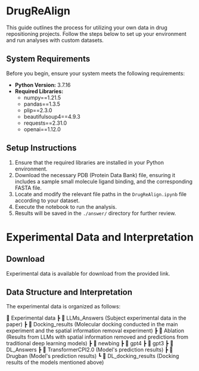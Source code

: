# DrugReAlign

This guide outlines the process for utilizing your own data in drug repositioning projects. Follow the steps below to set up your environment and run analyses with custom datasets.

## System Requirements

Before you begin, ensure your system meets the following requirements:
- **Python Version:** 3.7.16
- **Required Libraries:**
  - numpy==1.21.5
  - pandas==1.3.5
  - plip==2.3.0
  - beautifulsoup4==4.9.3
  - requests==2.31.0
  - openai==1.12.0

## Setup Instructions

1. Ensure that the required libraries are installed in your Python environment.
2. Download the necessary PDB (Protein Data Bank) file, ensuring it includes a sample small molecule ligand binding, and the corresponding FASTA file.
3. Locate and modify the relevant file paths in the `DrugReAlign.ipynb` file according to your dataset.
4. Execute the notebook to run the analysis.
5. Results will be saved in the `./answer/` directory for further review.

# Experimental Data and Interpretation

## Download

Experimental data is available for download from the provided link.

## Data Structure and Interpretation

The experimental data is organized as follows:

📂 Experimental data
  ┣ 📂 LLMs_Answers (Subject experimental data in the paper)
  ┣ 📂 Docking_results (Molecular docking conducted in the main experiment and the spatial information removal experiment)
  ┣ 📂 Ablation (Results from LLMs with spatial information removed and predictions from traditional deep learning models)
    ┣ 📂 newbing
    ┣ 📂 gpt4
    ┣ 📂 gpt3
    ┣ 📂 DL_Answers
      ┣ 📂 TransformerCPI2.0 (Model's prediction results)
      ┣ 📂 Drugban (Model's prediction results)
      ┗ 📂 DL_docking_results (Docking results of the models mentioned above)
 
